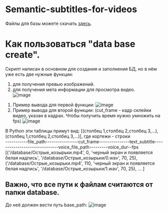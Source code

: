 # Semantic-subtitles-for-videos
Файлы для базы можете скачать <a href="https://drive.google.com/file/d/1L8EGMgR7-SndFaOet4SgN3BmjvCeCN8g/view?usp=sharing">здесь</a>.
# Как пользоваться "data base create".
Скрипт написан в основном для создания и заполнения БД, но в нём уже есть две нужные функции: 
1) для получения превью изображений.<br>
2) для получения мета информации для просмотра видео.<br>
![image](https://user-images.githubusercontent.com/78702396/225712476-0e6b966f-3a78-4e06-8997-c583a0cc5a9a.png)
1. Пример вывода для первой функции:
![image](https://user-images.githubusercontent.com/78702396/225713615-b2812950-a1b9-4744-8180-12f9fbebf33c.png)
2. Пример вывода для второй функции: (cut_frame - кадр склейки видео, указан в кадрах. Чтобы получить время нужно умножить на fps)
![image](https://user-images.githubusercontent.com/78702396/225713438-14cb75d0-8266-4912-a946-562f8a7453f7.png)

В Python эти таблицы примут вид: [(столбец 1,столбец 2,столбец 3,...),(столбец 1,столбец 2,столбец 3,...)], где кортежи - строки <br>
-----------file_path----------------cut_frame---------------text_subtitle------------------------------voice_file_path---------voice_dur--fps<br>
[('/database/Острые_козырьки.mp4', 0, 'черный экран и появляется белая надпись', '/database/Острые_козырьки/0.wav', 70, 25),<br>
('/database/Острые_козырьки.mp4', 110, 'черный экран и появляется белая надпись', '/database/Острые_козырьки/1.wav', 70, 25), ... ]<br>

## Важно, что все пути к файлам считаются от папки database.
До неё должен вести путь base_path:
![image](https://user-images.githubusercontent.com/78702396/225715776-2c77c3f4-6b4f-479c-8c8d-8afef648d5b8.png)
